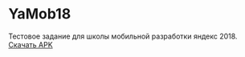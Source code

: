 # YaMob18
Тестовое задание для школы мобильной разработки яндекс 2018. [Скачать APK](https://yadi.sk/d/AFr2u_WO3VSJxQ)
